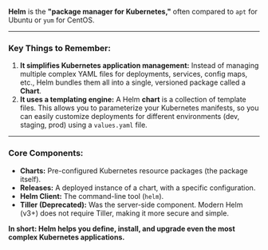 **Helm** is the **"package manager for Kubernetes,"** often compared to `apt` for Ubuntu or `yum` for CentOS.

---

### Key Things to Remember:

1. **It simplifies Kubernetes application management:** Instead of managing multiple complex YAML files for deployments, services, config maps, etc., Helm bundles them all into a single, versioned package called a **Chart**.
2. **It uses a templating engine:** A Helm **chart** is a collection of template files. This allows you to parameterize your Kubernetes manifests, so you can easily customize deployments for different environments (dev, staging, prod) using a `values.yaml` file.
---

### Core Components:

- **Charts:** Pre-configured Kubernetes resource packages (the package itself).
- **Releases:** A deployed instance of a chart, with a specific configuration.
- **Helm Client:** The command-line tool (`helm`).
- **Tiller (Deprecated):** Was the server-side component. Modern Helm (v3+) does not require Tiller, making it more secure and simple.
    

**In short: Helm helps you define, install, and upgrade even the most complex Kubernetes applications.**